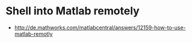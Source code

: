 

# Shell into Matlab remotely
* http://de.mathworks.com/matlabcentral/answers/12159-how-to-use-matlab-remotly
